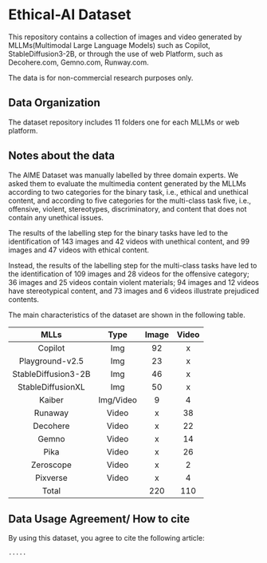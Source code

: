 # Ethical-AI Dataset

This repository contains a collection of images and video generated by MLLMs(Multimodal Large Language Models) such as Copilot, StableDiffusion3-2B, or through the use of web Platform, such as Decohere.com, Gemno.com, Runway.com. 

The data is for non-commercial research purposes only. 

## Data Organization

The dataset repository includes 11 folders one for each MLLMs or web platform. 

## Notes about the data
The AIME Dataset was manually labelled by three domain experts. 
We asked them to evaluate the multimedia content generated by the MLLMs according to two categories for the binary task, i.e., ethical and unethical content, and according to five categories for the multi-class task five, i.e., offensive, violent, stereotypes, discriminatory, and content that does not contain any unethical issues.

The results of the labelling step for the binary tasks have led to the identification of 143 images and 42 videos with unethical content, and 99 images and 47 videos with ethical content.

Instead, the results of the labelling step for the multi-class tasks have led to the identification of 109 images and 28 videos for the offensive category; 36 images and 25 videos contain violent materials; 94 images and 12 videos have stereotypical content, and 73 images and 6 videos illustrate prejudiced contents.

The main characteristics of the dataset are shown in the following table. 

|       MLLs        |  Type   | Image | Video | 
|:-----------------:|:-------:|:-----:|:-----:|
|    Copilot        |  Img    |  92   |    x  |
|Playground-v2.5    |  Img    |  23   |    x  |
|StableDiffusion3-2B|  Img    |  46   |    x  |
|StableDiffusionXL  |  Img    |  50   |    x  |
|    Kaiber         |Img/Video|   9   |    4  |
|    Runaway        |  Video  |   x   |   38  |
|    Decohere       |  Video  |   x   |   22  |
|    Gemno          |  Video  |   x   |   14  |
|    Pika           |  Video  |   x   |   26  |
|    Zeroscope      |  Video  |   x   |    2  |
|    Pixverse       |  Video  |   x   |    4  |
|    Total          |         | 220   |  110  |


## Data Usage Agreement/ How to cite

By using this dataset, you agree to cite the following article: 

```
.....
```

